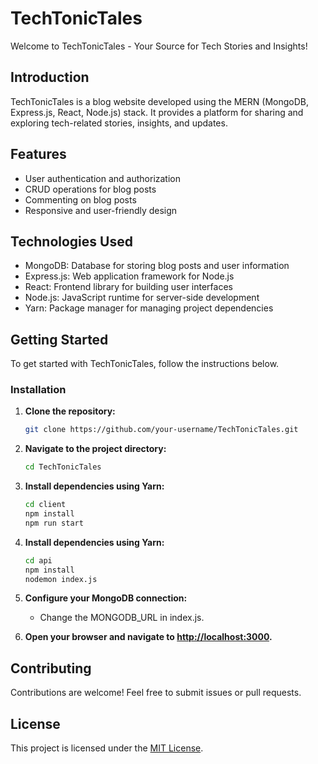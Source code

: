 # TechTonicTales

Welcome to TechTonicTales - Your Source for Tech Stories and Insights!

## Introduction

TechTonicTales is a blog website developed using the MERN (MongoDB, Express.js, React, Node.js) stack. It provides a platform for sharing and exploring tech-related stories, insights, and updates.

## Features

- User authentication and authorization
- CRUD operations for blog posts
- Commenting on blog posts
- Responsive and user-friendly design

## Technologies Used

- MongoDB: Database for storing blog posts and user information
- Express.js: Web application framework for Node.js
- React: Frontend library for building user interfaces
- Node.js: JavaScript runtime for server-side development
- Yarn: Package manager for managing project dependencies

## Getting Started

To get started with TechTonicTales, follow the instructions below.

### Installation

1. **Clone the repository:**

   ```bash
   git clone https://github.com/your-username/TechTonicTales.git
   ```

2. **Navigate to the project directory:**

   ```bash
   cd TechTonicTales
   ```

3. **Install dependencies using Yarn:**

   ```bash
   cd client
   npm install
   npm run start
   ```

4. **Install dependencies using Yarn:**

   ```bash
   cd api
   npm install
   nodemon index.js
   ```

5. **Configure your MongoDB connection:**

   - Change the MONGODB_URL in index.js.

6. **Open your browser and navigate to [http://localhost:3000](http://localhost:3000).**

## Contributing

Contributions are welcome! Feel free to submit issues or pull requests.

## License

This project is licensed under the [MIT License](LICENSE).
